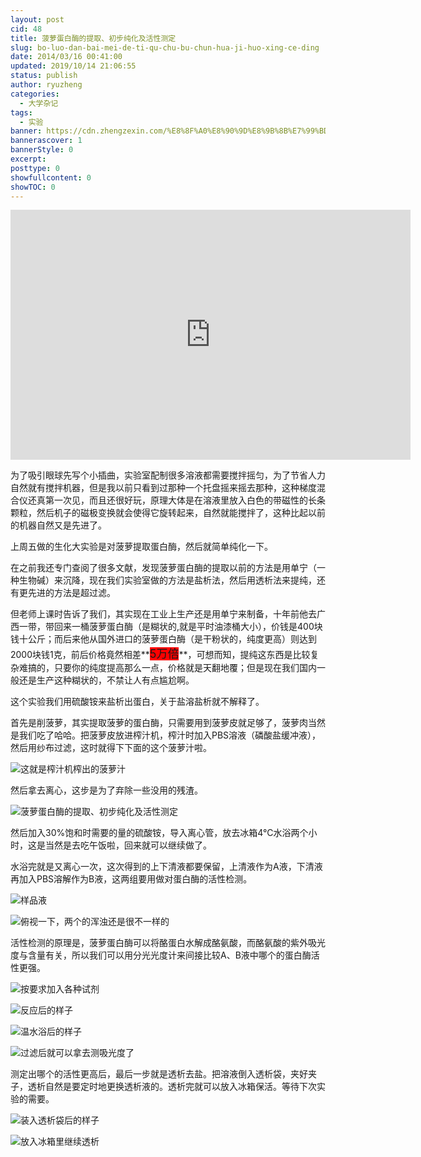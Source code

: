 ```yaml
---
layout: post
cid: 48
title: 菠萝蛋白酶的提取、初步纯化及活性测定
slug: bo-luo-dan-bai-mei-de-ti-qu-chu-bu-chun-hua-ji-huo-xing-ce-ding
date: 2014/03/16 00:41:00
updated: 2019/10/14 21:06:55
status: publish
author: ryuzheng
categories: 
  - 大学杂记
tags: 
  - 实验
banner: https://cdn.zhengzexin.com/%E8%8F%A0%E8%90%9D%E8%9B%8B%E7%99%BD%E9%85%B6DSC_0189.jpg-90
bannerascover: 1
bannerStyle: 0
excerpt: 
posttype: 0
showfullcontent: 0
showTOC: 0
---
```



<iframe height=400 width=640 src='http://player.youku.com/embed/XNjg1MzAxNzQ4' frameborder=0 'allowfullscreen'></iframe>

为了吸引眼球先写个小插曲，实验室配制很多溶液都需要搅拌摇匀，为了节省人力自然就有搅拌机器，但是我以前只看到过那种一个托盘摇来摇去那种，这种梯度混合仪还真第一次见，而且还很好玩，原理大体是在溶液里放入白色的带磁性的长条颗粒，然后机子的磁极变换就会使得它旋转起来，自然就能搅拌了，这种比起以前的机器自然又是先进了。

上周五做的生化大实验是对菠萝提取蛋白酶，然后就简单纯化一下。

在之前我还专门查阅了很多文献，发现菠萝蛋白酶的提取以前的方法是用单宁（一种生物碱）来沉降，现在我们实验室做的方法是盐析法，然后用透析法来提纯，还有更先进的方法是超过滤。

但老师上课时告诉了我们，其实现在工业上生产还是用单宁来制备，十年前他去广西一带，带回来一桶菠萝蛋白酶（是糊状的,就是平时油漆桶大小），价钱是400块钱十公斤；而后来他从国外进口的菠萝蛋白酶（是干粉状的，纯度更高）则达到2000块钱1克，前后价格竟然相差**<span style="font-size:18px;"><span style="background-color:#FF0000;">5万倍</span></span>**，可想而知，提纯这东西是比较复杂难搞的，只要你的纯度提高那么一点，价格就是天翻地覆；但是现在我们国内一般还是生产这种糊状的，不禁让人有点尴尬啊。

这个实验我们用硫酸铵来盐析出蛋白，关于盐溶盐析就不解释了。

首先是削菠萝，其实提取菠萝的蛋白酶，只需要用到菠萝皮就足够了，菠萝肉当然是我们吃了哈哈。把菠萝皮放进榨汁机，榨汁时加入PBS溶液（磷酸盐缓冲液），然后用纱布过滤，这时就得下下面的这个菠萝汁啦。

![这就是榨汁机榨出的菠萝汁](https://cdn.zhengzexin.com/%E8%8F%A0%E8%90%9D%E8%9B%8B%E7%99%BD%E9%85%B6DSC_0187.jpg-90)

然后拿去离心，这步是为了弃除一些没用的残渣。

![菠萝蛋白酶的提取、初步纯化及活性测定](https://cdn.zhengzexin.com/%E8%8F%A0%E8%90%9D%E8%9B%8B%E7%99%BD%E9%85%B6DSC_0189.jpg-90)

然后加入30%饱和时需要的量的硫酸铵，导入离心管，放去冰箱4&deg;C水浴两个小时，这是当然是去吃午饭啦，回来就可以继续做了。

水浴完就是又离心一次，这次得到的上下清液都要保留，上清液作为A液，下清液再加入PBS溶解作为B液，这两组要用做对蛋白酶的活性检测。

![样品液](https://cdn.zhengzexin.com/%E8%8F%A0%E8%90%9D%E8%9B%8B%E7%99%BD%E9%85%B6DSC_0185.jpg)

![俯视一下，两个的浑浊还是很不一样的](https://cdn.zhengzexin.com/%E8%8F%A0%E8%90%9D%E8%9B%8B%E7%99%BD%E9%85%B6DSC_0186.jpg)

活性检测的原理是，菠萝蛋白酶可以将酪蛋白水解成酪氨酸，而酪氨酸的紫外吸光度与含量有关，所以我们可以用分光光度计来间接比较A、B液中哪个的蛋白酶活性更强。

![按要求加入各种试剂](https://cdn.zhengzexin.com/%E8%8F%A0%E8%90%9D%E8%9B%8B%E7%99%BD%E9%85%B6DSC_0190.jpg)

![反应后的样子](https://cdn.zhengzexin.com/%E8%8F%A0%E8%90%9D%E8%9B%8B%E7%99%BD%E9%85%B6DSC_0191.jpg)

![温水浴后的样子](https://cdn.zhengzexin.com/%E8%8F%A0%E8%90%9D%E8%9B%8B%E7%99%BD%E9%85%B6DSC_0193.jpg)

![过滤后就可以拿去测吸光度了](https://cdn.zhengzexin.com/%E8%8F%A0%E8%90%9D%E8%9B%8B%E7%99%BD%E9%85%B6DSC_0194.jpg)

测定出哪个的活性更高后，最后一步就是透析去盐。把溶液倒入透析袋，夹好夹子，透析自然是要定时地更换透析液的。透析完就可以放入冰箱保活。等待下次实验的需要。

![装入透析袋后的样子](https://cdn.zhengzexin.com/%E8%8F%A0%E8%90%9D%E8%9B%8B%E7%99%BD%E9%85%B6DSC_0198.jpg-90)

![放入冰箱里继续透析](https://cdn.zhengzexin.com/%E8%8F%A0%E8%90%9D%E8%9B%8B%E7%99%BD%E9%85%B6DSC_0197.jpg-90)